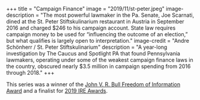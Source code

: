 +++
title = "Campaign Finance"
image = "2019/11/st-peter.jpeg"
image-description = "The most powerful lawmaker in the Pa. Senate, Joe Scarnati, dined at the St. Peter Stiftskulinarium restaurant in Austria in September 2016 and charged $246 to his campaign account. State law requires campaign money to be used for “influencing the outcome of an election,” but what qualifies is largely open to interpretation."
image-credit = "Andre Schönherr / St. Peter Stiftskulinarium"
description = "A year-long investigation by The Caucus and Spotlight PA that found Pennsylvania lawmakers, operating under some of the weakest campaign finance laws in the country, obscured nearly $3.5 million in campaign spending from 2016 through 2018."
+++

This series was a winner of the [John V. R. Bull Freedom of Information Award](https://panewsmedia.org/awards/john-v-r-bull-freedom-of-information-award/) and a finalist for [2019 IRE Awards](https://www.ire.org/2019IREAwards).
